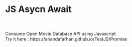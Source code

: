 # JS Asycn Await
<br>
<br>Consume Open Movie Database API using Javascript
<br>Try it here : https://anandafarhan.github.io/TestJS/Promise
